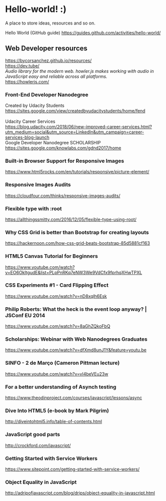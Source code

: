 # Hello-world! :)
A place to store ideas, resources and so on.

Hello World (GitHub guide)
https://guides.github.com/activities/hello-world/

## Web Developer resources
https://bycorsanchez.github.io/resources/ <br>
https://dev.tube/ <br>
*Audio library for the modern web.
howler.js makes working with audio in JavaScript easy and reliable across all platforms.* <br>
https://howlerjs.com/ 

### Front-End Developer Nanodegree
Created by Udacity Students
https://sites.google.com/view/createdbyudacitystudents/home/fend <br><br>
Udacity Career Services <br />
https://blog.udacity.com/2018/06/new-improved-career-services.html?utm_medium=social&utm_source=LinkedIn&utm_campaign=career-services-blog-launch <br />
Google Developer Nanodegree SCHOLARSHIP <br />
https://sites.google.com/knowlabs.com/gdnd2017/home
### Built-in Browser Support for Responsive Images
https://www.html5rocks.com/en/tutorials/responsive/picture-element/
### Responsive Images Audits
https://cloudfour.com/thinks/responsive-images-audits/
### Flexible type with :root
https://allthingssmitty.com/2016/12/05/flexible-type-using-root/
### Why CSS Grid is better than Bootstrap for creating layouts
https://hackernoon.com/how-css-grid-beats-bootstrap-85d5881cf163
### HTML5 Canvas Tutorial for Beginners
https://www.youtube.com/watch?v=EO6OkltgudE&list=PLpPnRKq7eNW3We9VdCfx9fprhqXHwTPXL
### CSS Experiments #1 - Card Flipping Effect
https://www.youtube.com/watch?v=nD8xqlh6Esk
### Philip Roberts: What the heck is the event loop anyway? | JSConf EU 2014
https://www.youtube.com/watch?v=8aGhZQkoFbQ
### Scholarships: Webinar with Web Nanodegrees Graduates
https://www.youtube.com/watch?v=dfXmd8unJ1Y&feature=youtu.be
### SINFO - 2 de Março (Cameron Pittman lecture)
https://www.youtube.com/watch?v=vI4beVEu23w
### For a better understanding of Asynch testing
https://www.theodinproject.com/courses/javascript/lessons/async
### Dive Into HTML5 (e-book by Mark Pilgrim)
http://diveintohtml5.info/table-of-contents.html
### JavaScript good parts
http://crockford.com/javascript/
### Getting Started with Service Workers
https://www.sitepoint.com/getting-started-with-service-workers/
### Object Equality in JavaScript
http://adripofjavascript.com/blog/drips/object-equality-in-javascript.html

